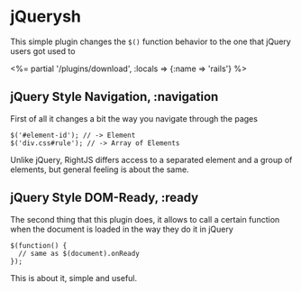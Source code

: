 # jQuerysh

This simple plugin changes the `$()` function behavior to the one that jQuery
users got used to

<%= partial '/plugins/download', :locals => {:name => 'rails'} %>

## jQuery Style Navigation, :navigation

First of all it changes a bit the way you navigate through the pages

    $('#element-id'); // -> Element
    $('div.css#rule'); // -> Array of Elements

Unlike jQuery, RightJS differs access to a separated element and a group of
elements, but general feeling is about the same.

## jQuery Style DOM-Ready, :ready

The second thing that this plugin does, it allows to call a certain function
when the document is loaded in the way they do it in jQuery

    $(function() {
      // same as $(document).onReady
    });

This is about it, simple and useful.
